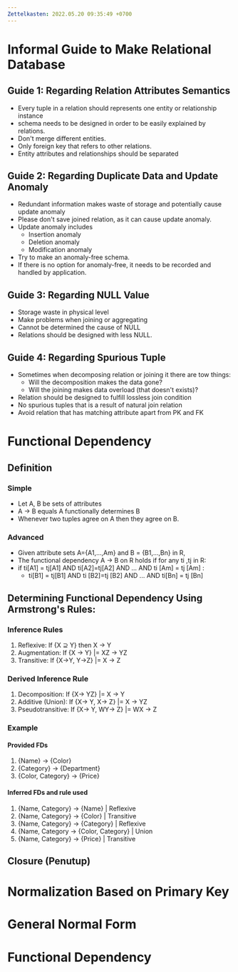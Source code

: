 ```yaml
---
Zettelkasten: 2022.05.20 09:35:49 +0700
---
```

# Informal Guide to Make Relational Database
## Guide 1: Regarding Relation Attributes Semantics
* Every tuple in a relation should represents one entity or relationship instance
* schema needs to be designed in order to be easily explained by relations.
* Don't merge different entities.
* Only foreign key that refers to other relations.
* Entity attributes and relationships should be separated

## Guide 2: Regarding Duplicate Data and Update Anomaly
* Redundant information makes waste of storage and potentially cause update anomaly
* Please don't save joined relation, as it can cause update anomaly.
* Update anomaly includes
	* Insertion anomaly
	* Deletion anomaly
	* Modification anomaly
* Try to make an anomaly-free schema.
* If there is no option for anomaly-free, it needs to be recorded and handled by application. 

## Guide 3: Regarding NULL Value
* Storage waste in physical level
* Make problems when joining or aggregating
* Cannot be determined the cause of NULL
* Relations should be designed with less NULL.

## Guide 4: Regarding Spurious Tuple
* Sometimes when decomposing relation or joining it there are tow things:
	* Will the decomposition makes the data gone?
	* Will the joining makes data overload (that doesn't exists)?
* Relation should be designed to fulfill lossless join condition
* No spurious tuples that is a result of natural join relation
* Avoid relation that has matching attribute apart from PK and FK

# Functional Dependency
## Definition
### Simple
* Let A, B be sets of attributes
* A → B equals A functionally determines B
* Whenever two tuples agree on A then they agree on B.

### Advanced
* Given attribute sets A={A1,...,Am} and B = {B1,...,Bn} in R,
* The functional dependency A → B on R holds if for any ti ,tj in R:
* if ti[A1] = tj[A1] AND ti[A2]=tj[A2] AND ... AND ti [Am] = tj [Am] :
	* ti[B1] = tj[B1] AND ti [B2]=tj [B2] AND ... AND ti[Bn] = tj [Bn]

## Determining Functional Dependency Using Armstrong's Rules:
### Inference Rules
1. Reflexive: If {X ⊇ Y} then X → Y
2. Augmentation: If {X → Y} |= XZ → YZ
3. Transitive: If {X→Y, Y→Z} |= X → Z

### Derived Inference Rule
1. Decomposition: If {X→ YZ} |= X → Y
2. Additive (Union): If {X→ Y, X→ Z} |= X → YZ
3. Pseudotransitive: If {X→ Y, WY→ Z} |= WX → Z

### Example
#### Provided FDs
1. {Name} → {Color}
2. {Category} → {Department}
3. {Color, Category} → {Price}

#### Inferred FDs and rule used
1. {Name, Category} → {Name} | Reflexive
2. {Name, Category} → {Color} | Transitive
3. {Name, Category} → {Category} | Reflexive
4. {Name, Category → {Color, Category} | Union
5. {Name, Category} -> {Price} | Transitive

## Closure (Penutup)

# Normalization Based on Primary Key
# General Normal Form
# Functional Dependency